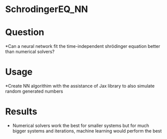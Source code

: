# SchrodingerEQ_NN

# Question
*Can a neural network fit the time-independent shrödinger equation better than numerical solvers?

# Usage
*Create NN algorithim with the assistance of Jax library to also simulate random generated numbers 

# Results
* Numerical solvers work the best for smaller systems but for much bigger systems and iterations, machine learning would perform the best
